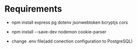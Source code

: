 # Requirements

- npm install express pg dotenv jsonwebtoken bcryptjs cors
- npm install --save-dev nodemon cookie-parser

- change .env file(add conection configuration to PostgreSQL)
